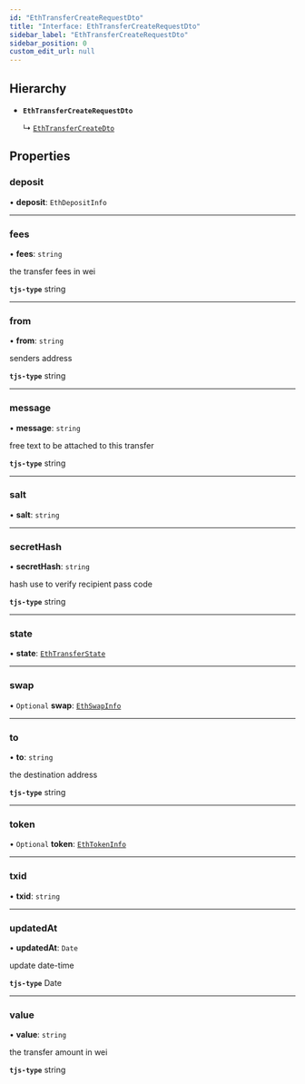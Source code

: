 ```yaml
---
id: "EthTransferCreateRequestDto"
title: "Interface: EthTransferCreateRequestDto"
sidebar_label: "EthTransferCreateRequestDto"
sidebar_position: 0
custom_edit_url: null
---
```


## Hierarchy

- **`EthTransferCreateRequestDto`**

  ↳ [`EthTransferCreateDto`](EthTransferCreateDto.md)

## Properties

### deposit

• **deposit**: `EthDepositInfo`

___

### fees

• **fees**: `string`

the transfer fees in wei

**`tjs-type`** string

___

### from

• **from**: `string`

senders address

**`tjs-type`** string

___

### message

• **message**: `string`

free text to be attached to this transfer

**`tjs-type`** string

___

### salt

• **salt**: `string`

___

### secretHash

• **secretHash**: `string`

hash use to verify recipient pass code

**`tjs-type`** string

___

### state

• **state**: [`EthTransferState`](../modules.md#ethtransferstate)

___

### swap

• `Optional` **swap**: [`EthSwapInfo`](EthSwapInfo.md)

___

### to

• **to**: `string`

the destination address

**`tjs-type`** string

___

### token

• `Optional` **token**: [`EthTokenInfo`](EthTokenInfo.md)

___

### txid

• **txid**: `string`

___

### updatedAt

• **updatedAt**: `Date`

update date-time

**`tjs-type`** Date

___

### value

• **value**: `string`

the transfer amount in wei

**`tjs-type`** string
